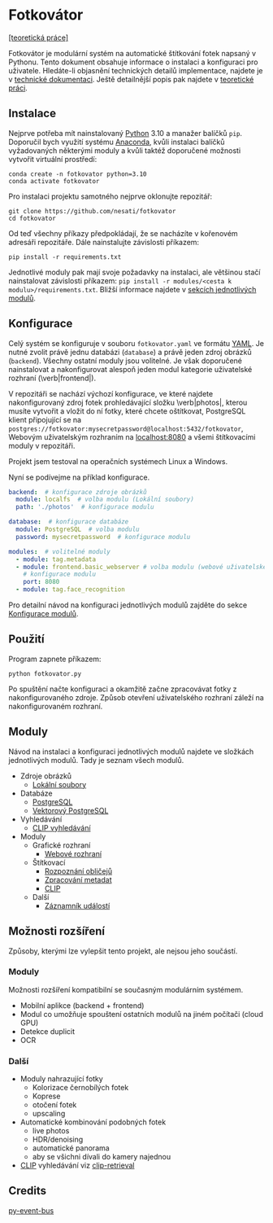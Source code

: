 # Fotkovátor

[[teoretická práce]](documentation.pdf)

Fotkovátor je modulární systém na automatické štítkování fotek napsaný v Pythonu. Tento dokument obsahuje informace o instalaci a konfiguraci pro uživatele. Hledáte-li objasnění technických detailů implementace, najdete je v [technické dokumentaci](TECHNICAL_DOCS.md). Ještě detailnější popis pak najdete v [teoretické práci](documentation.pdf).

## Instalace

Nejprve potřeba mít nainstalovaný [Python](https://www.python.org/) 3.10 a manažer balíčků `pip`. Doporučil bych využití systému [Anaconda](https://docs.conda.io/en/latest/miniconda.html), kvůli instalaci balíčků vyžadovaných některými moduly a kvůli taktéž doporučené možnosti vytvořit virtuální prostředí:

```shell
conda create -n fotkovator python=3.10
conda activate fotkovator
```

Pro instalaci projektu samotného nejprve oklonujte repozitář:

```shell
git clone https://github.com/nesati/fotkovator
cd fotkovator
```

Od teď všechny příkazy předpokládají, že se nacházíte v kořenovém adresáři repozitáře. Dále nainstalujte závislosti příkazem:

```shell
pip install -r requirements.txt
```

Jednotlivé moduly pak mají svoje požadavky na instalaci, ale většinou stačí nainstalovat závislosti příkazem: `pip install -r modules/<cesta k modulu>/requirements.txt`. Bližší informace najdete v [sekcích jednotlivých modulů](#moduly).

## Konfigurace

Celý systém se konfiguruje v souboru `fotkovator.yaml` ve formátu [YAML](https://yaml.org/). Je nutné zvolit právě jednu databázi (`database`) a právě jeden zdroj obrázků (`backend`). Všechny ostatní moduly jsou volitelné. Je však doporučené nainstalovat a nakonfigurovat alespoň jeden modul kategorie uživatelské rozhraní (\verb|frontend|).

V repozitáři se nachází výchozí konfigurace, ve které najdete nakonfigurovaný zdroj fotek prohledávající složku \verb|photos|, kterou musíte vytvořit a vložit do ní fotky, které chcete oštítkovat, PostgreSQL klient připojující se na `postgres://fotkovator:mysecretpassword@localhost:5432/fotkovator`, Webovým uživatelským rozhraním na [localhost:8080](http://localhost:8080) a všemi štítkovacími moduly v repozitáři.

Projekt jsem testoval na operačních systémech Linux a Windows.

Nyní se podívejme na příklad konfigurace.

```yaml
backend:  # konfigurace zdroje obrázků
  module: localfs  # volba modulu (Lokální soubory)
  path: './photos'  # konfigurace modulu

database:  # konfigurace databáze
  module: PostgreSQL  # volba modulu
  password: mysecretpassword  # konfigurace modulu

modules:  # volitelné moduly
  - module: tag.metadata
  - module: frontend.basic_webserver # volba modulu (webové uživatelské rozhraní)
    # konfigurace modulu
    port: 8080
  - module: tag.face_recognition
```

Pro detailní návod na konfiguraci jednotlivých modulů zajděte do sekce [Konfigurace modulů](#moduly).

## Použití

Program zapnete příkazem:

```shell
python fotkovator.py
```

Po spuštění načte konfiguraci a okamžitě začne zpracovávat fotky z nakonfigurovaného zdroje. Způsob otevření uživatelského rozhraní záleží na nakonfigurovaném rozhraní.

## Moduly

Návod na instalaci a konfiguraci jednotlivých modulů najdete ve složkách jednotlivých modulů. Tady je seznam všech 
modulů.

- Zdroje obrázků
  - [Lokální soubory](modules/backend/localfs/README.md)
- Databáze
  - [PostgreSQL](modules/database/PostgreSQL/README.md)
  - [Vektorový PostgreSQL](modules/database/PostgreSQL_kNN/README.md)
- Vyhledávání
  - [CLIP vyhledávání](modules/search/CLIP/README.md)
- Moduly
  - Grafické rozhraní
    - [Webové rozhraní](modules/modules/frontend/basic_webserver/README.md)
  - Štítkovací
    - [Rozpoznání obličejů](modules/modules/tag/face_recognition/README.md)
    - [Zpracování metadat](modules/modules/tag/metadata/README.md)
    - [CLIP](modules/modules/tag/CLIP/README.md)
  - Další
    - [Záznamník událostí](modules/modules/misc/event_logger/README.md)

## Možnosti rozšíření

Způsoby, kterými lze vylepšit tento projekt, ale nejsou jeho součástí.

### Moduly

Možnosti rozšíření kompatibilní se současným modulárním systémem.

- Mobilní aplikce (backend + frontend)
- Modul co umožňuje spouštení ostatních modulů na jiném počítači (cloud GPU)
- Detekce duplicit
- OCR

### Další

- Moduly nahrazující fotky
  - Kolorizace černobílých fotek
  - Koprese
  - otočení fotek
  - upscaling
- Automatické kombinování podobných fotek
  - live photos
  - HDR/denoising
  - automatické panorama
  - aby se všichni dívali do kamery najednou
- [CLIP](https://openai.com/blog/clip/) vyhledávání viz [clip-retrieval](https://github.com/rom1504/clip-retrieval)

## Credits

[py-event-bus](https://github.com/joeltok/py-event-bus)